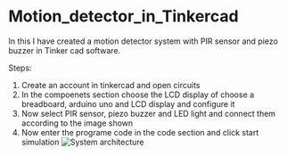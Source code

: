 # Motion_detector_in_Tinkercad
In this I have created a motion detector system with PIR sensor and piezo buzzer in Tinker cad software.

Steps:

1) Create an account in tinkercad and open circuits
2) In the compoenets section choose the LCD display of choose a breadboard, arduino uno and LCD display and configure it
3) Now select PIR sensor, piezo buzzer and LED light and connect them according to the image shown
4) Now enter the programe code in the code section and click start simulation
![System architecture](https://user-images.githubusercontent.com/88849832/165098066-0bbaf5c6-49f4-45d9-b4df-a5e807ec41db.jpeg)
